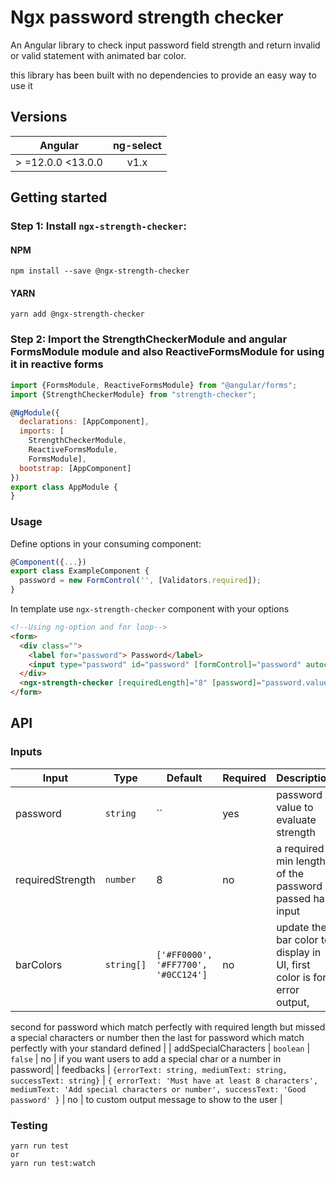 # Ngx password strength checker
An Angular library to check input password field strength and return invalid or valid statement with animated bar color.

this library has been built with no dependencies to provide an easy way to use it

## Versions

| Angular| ng-select|
| ------|:------:| 
| > =12.0.0 <13.0.0 | v1.x |

## Getting started

### Step 1: Install `ngx-strength-checker`:

#### NPM

```shell
npm install --save @ngx-strength-checker
```

#### YARN

```shell
yarn add @ngx-strength-checker
```

### Step 2: Import the StrengthCheckerModule and angular FormsModule module and also ReactiveFormsModule for using it in reactive forms

```js
import {FormsModule, ReactiveFormsModule} from "@angular/forms";
import {StrengthCheckerModule} from "strength-checker";

@NgModule({
  declarations: [AppComponent],
  imports: [
    StrengthCheckerModule,
    ReactiveFormsModule,
    FormsModule],
  bootstrap: [AppComponent]
})
export class AppModule {
}
```

### Usage

Define options in your consuming component:

```js
@Component({...})
export class ExampleComponent {
  password = new FormControl('', [Validators.required]);
}
```

In template use `ngx-strength-checker` component with your options

```html
<!--Using ng-option and for loop-->
<form>
  <div class="">
    <label for="password"> Password</label>
    <input type="password" id="password" [formControl]="password" autocomplete="off">
  </div>
  <ngx-strength-checker [requiredLength]="8" [password]="password.value"></ngx-strength-checker>
</form>
```

## API

### Inputs

| Input  | Type | Default | Required | Description |
| ------------- | ------------- | ------------- | ------------- | ------------- |
| password | `string` | `` | yes | password value to evaluate strength |
| requiredStrength | `number` | 8 | no | a required min length of the password passed has input|
| barColors | `string[]` |  `['#FF0000', '#FF7700', '#0CC124']` | no | update the bar color to display in UI, first color is for error output,
 second for password which match perfectly with required length but missed a special characters or number then the last for password which
 match perfectly with your standard defined |
| addSpecialCharacters  | `boolean` | `false` | no | if you want users to add a special char or a number in password|
| feedbacks  | `{errorText: string, mediumText: string, successText: string}` | `{ errorText: 'Must have at least 8 characters', mediumText: 'Add special characters or number',
 successText: 'Good password'
 }` | no | to custom output message to show to the user |

### Testing

```
yarn run test
or
yarn run test:watch
```
